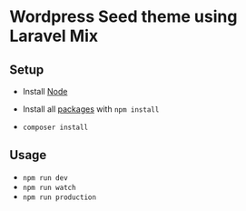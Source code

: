 # Wordpress Seed theme using Laravel Mix

## Setup

- Install [Node](https://nodejs.org/)
- Install all [packages](./package.json) with `npm install`

- ```composer install```

## Usage

- ```npm run dev```
- ```npm run watch```
- ```npm run production```




